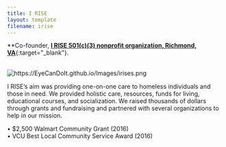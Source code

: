 ```yaml
---
title: I RISE
layout: template
filename: irise
---
```


**Co-founder, [**I RISE 501(c)(3) nonprofit organization, Richmond, VA**](https://news.vcu.edu/article/on_the_rise_student_organization_helps_homeless_get_back_on_their){:target="_blank"}.

<br>

<img src="https://EyeCanDoIt.github.io/Images/irises.png" alt="https://EyeCanDoIt.github.io/Images/irises.png" loading="lazy"> 

<br>

I RISE’s aim was providing one-on-one care to homeless individuals and those in need. We provided 
holistic care, resources, funds for living, educational courses, and socialization. We raised thousands 
of dollars through grants and fundraising and partnered with several organizations to help in our 
mission. 
<br>

• $2,500 Walmart Community Grant (2016)
<br>
• VCU Best Local Community Service Award (2016)
